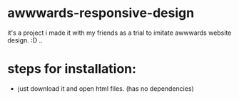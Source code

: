 # awwwards-responsive-design
it's a project i made it with my friends as a trial to imitate awwwards website design. :D
..
# steps for installation:

- just download it and open html files. (has no dependencies)
